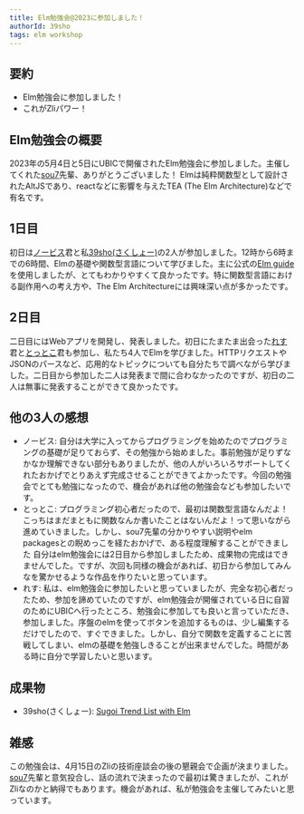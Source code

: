 ```yaml
---
title: Elm勉強会@2023に参加しました！
authorId: 39sho
tags: elm workshop
---
```


## 要約
- Elm勉強会に参加しました！
- これがZliパワー！

## Elm勉強会の概要
2023年の5月4日と5日にUBICで開催されたElm勉強会に参加しました。主催してくれた[sou7][sou7___]先輩、ありがとうございました！
Elmは純粋関数型として設計されたAltJSであり、reactなどに影響を与えたTEA (The Elm Architecture)などで有名です。

## 1日目
初日は[ノービス][A24882645]君と私[39sho(さくしょー)][G_39sho]の2人が参加しました。12時から6時までの6時間、Elmの基礎や関数型言語について学びました。主に公式の[Elm guide](https://guide.elm-lang.jp/)を使用しましたが、とてもわかりやすくて良かったです。特に関数型言語における副作用への考え方や、The Elm Architectureには興味深い点が多かったです。

## 2日目
二日目にはWebアプリを開発し、発表しました。初日にたまたま出会った[れす][ress_UoA]君と[とっとこ][royql24]君も参加し、私たち4人でElmを学びました。HTTPリクエストやJSONのパースなど、応用的なトピックについても自分たちで調べながら学びました。二日目から参加した二人は発表まで間に合わなかったのですが、初日の二人は無事に発表することができて良かったです。

## 他の3人の感想
- ノービス:
自分は大学に入ってからプログラミングを始めたのでプログラミングの基礎が足りておらず、その勉強から始めました。事前勉強が足りずなかなか理解できない部分もありましたが、他の人がいろいろサポートしてくれたおかげでとりあえず完成させることができてよかったです。今回の勉強会でとても勉強になったので、機会があれば他の勉強会なども参加したいです。
- とっとこ:
プログラミング初心者だったので、最初は関数型言語なんだよ！こっちはまだまともに関数なんか書いたことはないんだよ！って思いながら進めていきました。しかし、sou7先輩の分かりやすい説明やelm　packagesとの睨めっこを経たおかげで、ある程度理解することができました
自分はelm勉強会には2日目から参加しましたため、成果物の完成はできませんでした。ですが、次回も同様の機会があれば、初日から参加してみんなを驚かせるような作品を作りたいと思っています。
- れす:
私は、elm勉強会に参加したいと思っていましたが、完全な初心者だったため、参加を諦めていたのですが、elm勉強会が開催されている日に自習のためにUBICへ行ったところ、勉強会に参加しても良いと言っていただき、参加しました。序盤のelmを使ってボタンを追加するものは、少し編集するだけでしたので、すぐできました。しかし、自分で関数を定義することに苦戦してしまい、elmの基礎を勉強しきることが出来ませんでした。時間がある時に自分で学習したいと思います。

## 成果物
- 39sho(さくしょー): [Sugoi Trend List with Elm](https://github.com/39sho/elm-study-meeting)

## 雑感
この勉強会は、4月15日のZliの技術座談会の後の懇親会で企画が決まりました。[sou7][sou7___]先輩と意気投合し、話の流れで決まったので最初は驚きましたが、これがZliなのかと納得でもあります。機会があれば、私が勉強会を主催してみたいと思っています。

[sou7___]: https://twitter.com/sou7___
[A24882645]: https://twitter.com/A24882645
[G_39sho]: https://twitter.com/G_39sho
[ress_UoA]: https://twitter.com/ress_UoA
[royql24]: https://twitter.com/royql24
